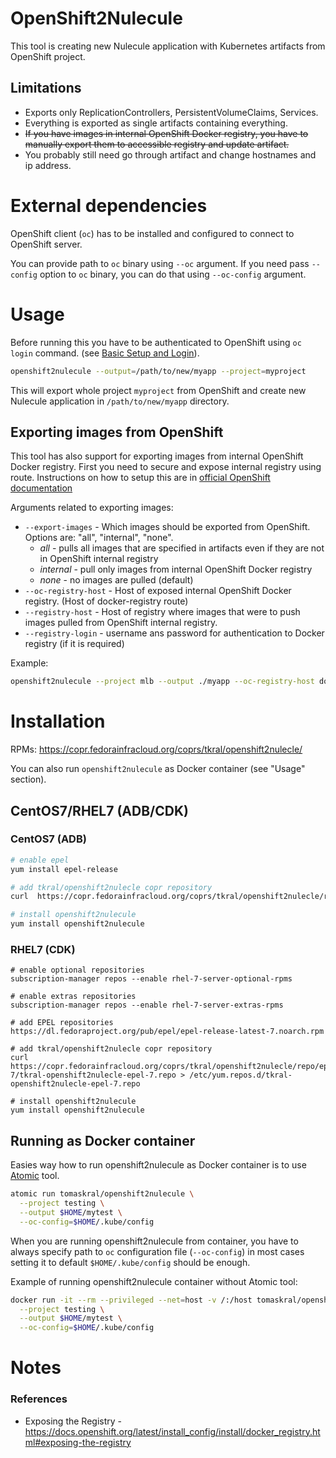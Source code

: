 # OpenShift2Nulecule

This tool is creating new Nulecule application with Kubernetes
artifacts from OpenShift project.


## Limitations
 - Exports only ReplicationControllers, PersistentVolumeClaims, Services.
 - Everything is exported as single artifacts containing everything.
 - ~~If you have images in internal OpenShift Docker registry,
you have to manually export them to accessible registry and update artifact.~~
 - You probably still need go through artifact and change hostnames and ip address.


# External dependencies
OpenShift client (`oc`) has to be installed and configured to 
connect to OpenShift server.

You can provide path to `oc` binary using `--oc` argument.
If you need pass `--config` option to `oc` binary, you can do that using `--oc-config` argument.

# Usage
Before running this you have to be authenticated to OpenShift using `oc login` command. (see [Basic Setup and Login](https://docs.openshift.com/enterprise/3.0/cli_reference/get_started_cli.html#basic-setup-and-login)).

```sh
openshift2nulecule --output=/path/to/new/myapp --project=myproject
```
This will export whole project `myproject` from OpenShift
and create new Nulecule application in `/path/to/new/myapp` directory.

## Exporting images from OpenShift
This tool has also support for exporting images from internal OpenShift Docker registry.
First you need to secure and expose internal registry using route. Instructions on how to
setup this are in [official OpenShift documentation](https://docs.openshift.org/latest/install_config/install/docker_registry.html#exposing-the-registry)

Arguments related to exporting images:
 - `--export-images` - Which images should be exported from OpenShift. Options are:
                     "all", "internal", "none".
   - *all* - pulls all images that are specified in artifacts even if they are not in
             OpenShift internal registry
   - *internal* - pull only images from internal OpenShift Docker registry
   - *none* - no images are pulled (default)
 - `--oc-registry-host` - Host of exposed internal OpenShift Docker registry.
                        (Host of docker-registry route)
 - `--registry-host` - Host of registry where images that were to push images
                     pulled from OpenShift internal registry.
 - `--registry-login` - username ans password for authentication to Docker registry
                      (if it is required)


Example:
```sh
openshift2nulecule --project mlb --output ./myapp --oc-registry-host docker-registry.cdk.10.2.2.2.xip.io --export-images all --registry-host localhost:5000 
```


# Installation
RPMs: https://copr.fedorainfracloud.org/coprs/tkral/openshift2nulecle/

You can also run `openshift2nulecule` as Docker container (see "Usage" section).


## CentOS7/RHEL7 (ADB/CDK)

### CentOS7 (ADB)
```sh
# enable epel
yum install epel-release

# add tkral/openshift2nulecle copr repository
curl  https://copr.fedorainfracloud.org/coprs/tkral/openshift2nulecle/repo/epel-7/tkral-openshift2nulecle-epel-7.repo > /etc/yum.repos.d/tkral-openshift2nulecle-epel-7.repo

# install openshift2nulecule
yum install openshift2nulecule
```

### RHEL7 (CDK)
```
# enable optional repositories
subscription-manager repos --enable rhel-7-server-optional-rpms 

# enable extras repositories
subscription-manager repos --enable rhel-7-server-extras-rpms

# add EPEL repositories
https://dl.fedoraproject.org/pub/epel/epel-release-latest-7.noarch.rpm

# add tkral/openshift2nulecle copr repository
curl  https://copr.fedorainfracloud.org/coprs/tkral/openshift2nulecle/repo/epel-7/tkral-openshift2nulecle-epel-7.repo > /etc/yum.repos.d/tkral-openshift2nulecle-epel-7.repo

# install openshift2nulecule
yum install openshift2nulecule
```


## Running as Docker container
Easies way how to run openshift2nulecule as Docker container is to use [Atomic](https://github.com/projectatomic/atomic) tool.

```sh
atomic run tomaskral/openshift2nulecule \
  --project testing \
  --output $HOME/mytest \
  --oc-config=$HOME/.kube/config
```
When you are running openshift2nulecule from container, you have to always specify path to `oc` configuration file (`--oc-config`)
in most cases setting it to default `$HOME/.kube/config` should be enough.

Example of running openshift2nulecule container without Atomic tool:
```sh
docker run -it --rm --privileged --net=host -v /:/host tomaskral/openshift2nulecule \
  --project testing \
  --output $HOME/mytest \
  --oc-config=$HOME/.kube/config

```

# Notes

### References
  - Exposing the Registry - https://docs.openshift.org/latest/install_config/install/docker_registry.html#exposing-the-registry

